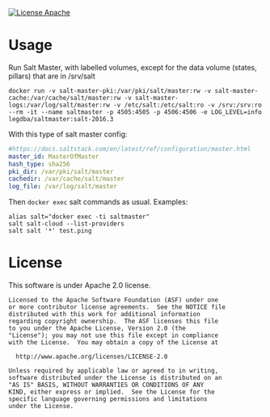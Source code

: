 [![License Apache](https://www.brimarx.com/pub/apache2.svg)](http://www.apache.org/licenses/LICENSE-2.0)
# Usage
Run Salt Master, with labelled volumes, except for the data volume (states, pillars) that are in /srv/salt
```
docker run -v salt-master-pki:/var/pki/salt/master:rw -v salt-master-cache:/var/cache/salt/master:rw -v salt-master-logs:/var/log/salt/master:rw -v /etc/salt:/etc/salt:ro -v /srv:/srv:ro --rm -it --name saltmaster -p 4505:4505 -p 4506:4506 -e LOG_LEVEL=info legdba/saltmaster:salt-2016.3
```

With this type of salt master config:
```yaml
#https://docs.saltstack.com/en/latest/ref/configuration/master.html
master_id: MasterOfMaster
hash_type: sha256
pki_dir: /var/pki/salt/master
cachedir: /var/cache/salt/master
log_file: /var/log/salt/master
```

Then ```docker exec``` salt commands as usual.
Examples:
```
alias salt="docker exec -ti saltmaster"
salt salt-cloud --list-providers
salt salt '*' test.ping
```

# License
This software is under Apache 2.0 license.
```
Licensed to the Apache Software Foundation (ASF) under one
or more contributor license agreements.  See the NOTICE file
distributed with this work for additional information
regarding copyright ownership.  The ASF licenses this file
to you under the Apache License, Version 2.0 (the
"License"); you may not use this file except in compliance
with the License.  You may obtain a copy of the License at

  http://www.apache.org/licenses/LICENSE-2.0

Unless required by applicable law or agreed to in writing,
software distributed under the License is distributed on an
"AS IS" BASIS, WITHOUT WARRANTIES OR CONDITIONS OF ANY
KIND, either express or implied.  See the License for the
specific language governing permissions and limitations
under the License.
```
